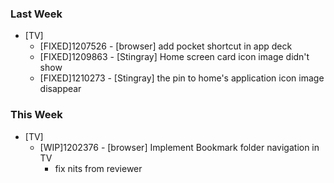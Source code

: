 
### Last Week ###

* [TV]
    - [FIXED]1207526 - [browser] add pocket shortcut in app deck
    - [FIXED]1209863 - [Stingray] Home screen card icon image didn't show
    - [FIXED]1210273 - [Stingray] the pin to home's application icon image disappear

### This Week ###

* [TV]
    - [WIP]1202376 - [browser] Implement Bookmark folder navigation in TV
      - fix nits from reviewer

